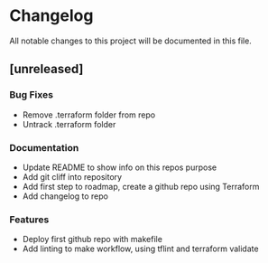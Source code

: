 # Changelog

All notable changes to this project will be documented in this file.

## [unreleased]

### Bug Fixes

- Remove .terraform folder from repo
- Untrack .terraform folder

### Documentation

- Update README to show info on this repos purpose
- Add git cliff into repository
- Add first step to roadmap, create a github repo using Terraform
- Add changelog to repo

### Features

- Deploy first github repo with makefile
- Add linting to make workflow, using tflint and terraform validate

<!-- generated by git-cliff -->
